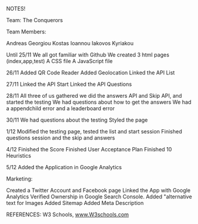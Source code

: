 NOTES!

Team: The Conquerors

Team Members:

Andreas Georgiou
Kostas Ioannou
Iakovos Kyriakou

Until 25/11
We all got familiar with Github
We created 3 html pages (index,app,test)
A CSS file
A JavaScript file 

26/11
Added QR Code Reader
Added Geolocation
Linked the API List

27/11
Linked the API Start
Linked the API Questions

28/11
All three of us gathered we did the answers API and Skip API, and started the testing
We had questions about how to get the answers 
We had a appendchild error and a leaderboard error

30/11 
We had questions about the testing
Styled the page

1/12
Modified the testing page, tested the list and start session
Finished questions session and the skip and answers

4/12
Finished the Score
Finished User Acceptance Plan
Finished 10 Heuristics

5/12
Added the Application in Google Analytics



Marketing:

Created a Twitter Account and Facebook page
Linked the App with Google Analytics
Verified Ownership in Google Search Console.
Added "alternative text for Images 
Added Sitemap
Added Meta Description

REFERENCES:
W3 Schools, www.W3schools.com


